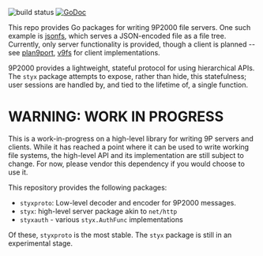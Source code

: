 ![build status](https://travis-ci.org/droyo/styx.svg?branch=master)
[![GoDoc](https://godoc.org/github.com/ghetzel/styx?status.svg)](https://godoc.org/github.com/ghetzel/styx)

This repo provides Go packages for writing 9P2000 file servers. One
such example is [jsonfs](https://github.com/droyo/jsonfs),
which serves a JSON-encoded file as a file tree. Currently, only
server functionality is provided, though a client is planned -- see
[plan9port](https://swtch.com/plan9port), [v9fs](https://v9fs.sf.net)
for client implementations.

9P2000 provides a lightweight, stateful protocol for using hierarchical
APIs. The `styx` package attempts to expose, rather than hide, this
statefulness; user sessions are handled by, and tied to the lifetime of,
a single function.

# WARNING: WORK IN PROGRESS

This is a work-in-progress on a high-level library for writing 9P servers and
clients. While it has reached a point where it can be used to write working
file systems, the high-level API and its implementation are still subject to
change. For now, please vendor this dependency if you would choose to
use it.

This repository provides the following packages:

- `styxproto`: Low-level decoder and encoder for 9P2000 messages.
- `styx`: high-level server package akin to `net/http`
- `styxauth` - various `styx.AuthFunc` implementations

Of these, `styxproto` is the most stable. The `styx` package is still in
an experimental stage.

